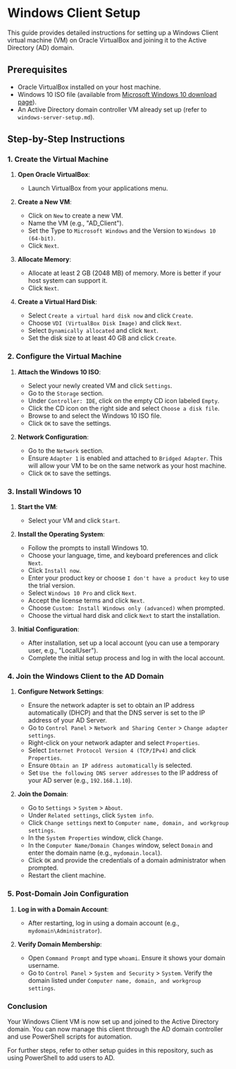# Windows Client Setup

This guide provides detailed instructions for setting up a Windows Client virtual machine (VM) on Oracle VirtualBox and joining it to the Active Directory (AD) domain.

## Prerequisites

- Oracle VirtualBox installed on your host machine.
- Windows 10 ISO file (available from [Microsoft Windows 10 download page](https://www.microsoft.com/en-us/software-download/windows10)).
- An Active Directory domain controller VM already set up (refer to `windows-server-setup.md`).

## Step-by-Step Instructions

### 1. Create the Virtual Machine

1. **Open Oracle VirtualBox**:
   - Launch VirtualBox from your applications menu.

2. **Create a New VM**:
   - Click on `New` to create a new VM.
   - Name the VM (e.g., "AD_Client").
   - Set the Type to `Microsoft Windows` and the Version to `Windows 10 (64-bit)`.
   - Click `Next`.

3. **Allocate Memory**:
   - Allocate at least 2 GB (2048 MB) of memory. More is better if your host system can support it.
   - Click `Next`.

4. **Create a Virtual Hard Disk**:
   - Select `Create a virtual hard disk now` and click `Create`.
   - Choose `VDI (VirtualBox Disk Image)` and click `Next`.
   - Select `Dynamically allocated` and click `Next`.
   - Set the disk size to at least 40 GB and click `Create`.

### 2. Configure the Virtual Machine

1. **Attach the Windows 10 ISO**:
   - Select your newly created VM and click `Settings`.
   - Go to the `Storage` section.
   - Under `Controller: IDE`, click on the empty CD icon labeled `Empty`.
   - Click the CD icon on the right side and select `Choose a disk file`.
   - Browse to and select the Windows 10 ISO file.
   - Click `OK` to save the settings.

2. **Network Configuration**:
   - Go to the `Network` section.
   - Ensure `Adapter 1` is enabled and attached to `Bridged Adapter`. This will allow your VM to be on the same network as your host machine.
   - Click `OK` to save the settings.

### 3. Install Windows 10

1. **Start the VM**:
   - Select your VM and click `Start`.

2. **Install the Operating System**:
   - Follow the prompts to install Windows 10.
   - Choose your language, time, and keyboard preferences and click `Next`.
   - Click `Install now`.
   - Enter your product key or choose `I don't have a product key` to use the trial version.
   - Select `Windows 10 Pro` and click `Next`.
   - Accept the license terms and click `Next`.
   - Choose `Custom: Install Windows only (advanced)` when prompted.
   - Choose the virtual hard disk and click `Next` to start the installation.

3. **Initial Configuration**:
   - After installation, set up a local account (you can use a temporary user, e.g., "LocalUser").
   - Complete the initial setup process and log in with the local account.

### 4. Join the Windows Client to the AD Domain

1. **Configure Network Settings**:
   - Ensure the network adapter is set to obtain an IP address automatically (DHCP) and that the DNS server is set to the IP address of your AD Server.
   - Go to `Control Panel` > `Network and Sharing Center` > `Change adapter settings`.
   - Right-click on your network adapter and select `Properties`.
   - Select `Internet Protocol Version 4 (TCP/IPv4)` and click `Properties`.
   - Ensure `Obtain an IP address automatically` is selected.
   - Set `Use the following DNS server addresses` to the IP address of your AD server (e.g., `192.168.1.10`).

2. **Join the Domain**:
   - Go to `Settings` > `System` > `About`.
   - Under `Related settings`, click `System info`.
   - Click `Change settings` next to `Computer name, domain, and workgroup settings`.
   - In the `System Properties` window, click `Change`.
   - In the `Computer Name/Domain Changes` window, select `Domain` and enter the domain name (e.g., `mydomain.local`).
   - Click `OK` and provide the credentials of a domain administrator when prompted.
   - Restart the client machine.

### 5. Post-Domain Join Configuration

1. **Log in with a Domain Account**:
   - After restarting, log in using a domain account (e.g., `mydomain\Administrator`).

2. **Verify Domain Membership**:
   - Open `Command Prompt` and type `whoami`. Ensure it shows your domain username.
   - Go to `Control Panel` > `System and Security` > `System`. Verify the domain listed under `Computer name, domain, and workgroup settings`.

### Conclusion

Your Windows Client VM is now set up and joined to the Active Directory domain. You can now manage this client through the AD domain controller and use PowerShell scripts for automation.

For further steps, refer to other setup guides in this repository, such as using PowerShell to add users to AD.
